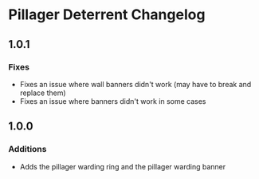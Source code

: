 # Pillager Deterrent Changelog
## 1.0.1
### Fixes
- Fixes an issue where wall banners didn't work (may have to break and replace them)
- Fixes an issue where banners didn't work in some cases

## 1.0.0
### Additions
- Adds the pillager warding ring and the pillager warding banner